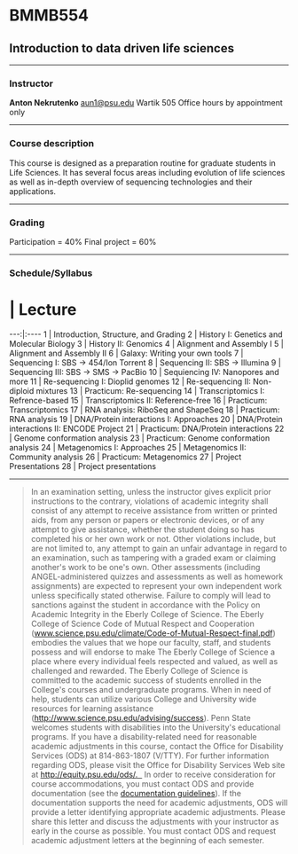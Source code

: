 # BMMB554
## Introduction to data driven life sciences

-----

### Instructor

**Anton Nekrutenko**
[aun1@psu.edu](mailto:aun1@psu.edu?Subject=BMMB554)
Wartik 505
Office hours by appointment only

----

### Course description

This course is designed as a preparation routine for graduate students in Life Sciences. It has several focus areas including evolution of life sciences as well as in-depth overview of sequencing technologies and their applications.

----

### Grading

Participation = 40%
Final project = 60%

----

### Schedule/Syllabus
 
 # | Lecture 
---:|:----
1 | Introduction, Structure, and Grading
2 | History I: Genetics and Molecular Biology
3 | History II: Genomics
4 | Alignment and Assembly I
5 | Alignment and Assembly II
6 | Galaxy: Writing your own tools
7 | Sequencing I: SBS -> 454/Ion Torrent
8 | Sequencing II: SBS -> Illumina
9 | Sequencing III: SBS -> SMS -> PacBio
10 | Sequiencing IV: Nanopores and more
11 | Re-sequencing I: Dioplid genomes 
12 | Re-sequencing II: Non-diploid mixtures
13 | Practicum: Re-sequencing
14 | Transcriptomics I: Refrence-based
15 | Transcriptomics II: Reference-free
16 | Practicum: Transcriptomics
17 | RNA analysis: RiboSeq and ShapeSeq
18 | Practicum: RNA analysis
19 | DNA/Protein interactions I: Approaches
20 | DNA/Protein interactions II: ENCODE Project
21 | Practicum: DNA/Protein interactions
22 | Genome conformation analysis
23 | Practicum: Genome conformation analysis
24 | Metagenomics I: Approaches
25 | Metagenomics II: Community analysis
26 | Practicum: Metagenomics
27 | Project Presentations
28 | Project presentations

-----

>In an examination setting, unless the instructor gives explicit prior instructions to the contrary, violations of academic integrity shall consist of any attempt to receive assistance from written or printed aids, from any person or papers or electronic devices, or of any attempt to give assistance, whether the student doing so has completed his or her own work or not. Other violations include, but are not limited to, any attempt to gain an unfair advantage in regard to an examination, such as tampering with a graded exam or claiming another's work to be one's own. Other assessments (including ANGEL-administered quizzes and assessments as well as homework assignments) are expected to represent your own independent work unless specifically stated otherwise. Failure to comply will lead to sanctions against the student in accordance with the Policy on Academic Integrity in the Eberly College of Science. The Eberly College of Science Code of Mutual Respect and Cooperation (www.science.psu.edu/climate/Code-of-Mutual-Respect-final.pdf) embodies the values that we hope our faculty, staff, and students possess and will endorse to make The Eberly College of Science a place where every individual feels respected and valued, as well as challenged and rewarded.   The Eberly College of Science is committed to the academic success of students enrolled in the College's  courses and undergraduate programs. When in need of help, students can utilize various College and University wide resources for learning assistance (http://www.science.psu.edu/advising/success). Penn State welcomes students with disabilities into the University's educational programs. If you have a disability-related need for reasonable academic adjustments in this course, contact the Office for Disability Services (ODS) at 814-863-1807 (V/TTY). For further information regarding ODS, please visit the Office for Disability Services Web site at http://equity.psu.edu/ods/.   In order to receive consideration for course accommodations, you must contact ODS and provide documentation (see the [documentation guidelines](http://equity.psu.edu/ods/guidelines/documentation-guidelines)). If the documentation supports the need for academic adjustments, ODS will provide a letter identifying appropriate academic adjustments. Please share this letter and discuss the adjustments with your instructor as early in the course as possible. You must contact ODS and request academic adjustment letters at the beginning of each semester.


